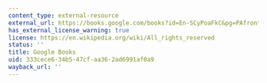 ```yaml
---
content_type: external-resource
external_url: https://books.google.com/books?id=En-SCyPoaFkC&pg=PAfrontcover#v=onepage&q&f=false
has_external_license_warning: true
license: https://en.wikipedia.org/wiki/All_rights_reserved
status: ''
title: Google Books
uid: 333cece6-34b5-47cf-aa36-2ad6991af0a9
wayback_url: ''
---
```

